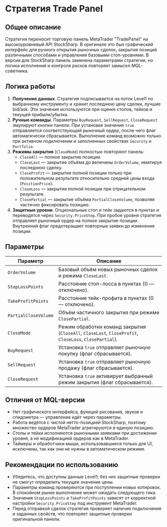 # Стратегия Trade Panel

## Общее описание
Стратегия переносит торговую панель MetaTrader "TradePanel" на высокоуровневый API StockSharp. В оригинале это был графический интерфейс для ручного открытия рыночных сделок, закрытия позиций различными способами и управления базовыми стоп-уровнями. В версии для StockSharp панель заменена параметрами стратегии, но логика исполнения и контроля рисков повторяет замысел MQL-советника.

## Логика работы
1. **Получение данных**. Стратегия подписывается на поток Level1 по выбранному инструменту и хранит последнюю цену сделки, лучшие bid/ask. Эти значения используются при оценке стопов, тейков и текущей прибыли/убытка.
2. **Ручные команды**. Параметры `BuyRequest`, `SellRequest`, `CloseRequest` эмулируют кнопки панели. При установке значения `true` отправляется соответствующий рыночный ордер, после чего флаг автоматически сбрасывается. Выполнение команд возможно только при активном подключении и заполненных свойствах `Security` и `Portfolio`.
3. **Режимы закрытия** (`CloseMode`) полностью повторяют панель:
   - `CloseAll` — полное закрытие позиции.
   - `CloseLast` — закрытие объёма до величины `OrderVolume`, имитируя последнюю сделку.
   - `CloseProfit` — закрытие полной позиции только при положительном результате относительно средней цены входа (`PositionPrice`).
   - `CloseLoss` — закрытие полной позиции при отрицательном результате.
   - `ClosePartial` — закрытие объёма `PartialCloseVolume`, позволяя частично фиксировать позицию.
4. **Защитные уровни**. Опциональные стоп и тейк задаются в пунктах и переводятся через `Security.PriceStep`. При пробое уровня стратегия отправляет рыночный ордер на полное закрытие позиции. Внутренний флаг предотвращает повторные заявки до изменения позиции.

## Параметры
| Параметр | Описание |
|----------|----------|
| `OrderVolume` | Базовый объём новых рыночных сделок и режимa `CloseLast`. |
| `StopLossPoints` | Расстояние стоп-лосса в пунктах (0 — отключено). |
| `TakeProfitPoints` | Расстояние тейк-профита в пунктах (0 — отключено). |
| `PartialCloseVolume` | Объём частичного закрытия при режиме `ClosePartial`. |
| `CloseMode` | Режим обработки команд закрытия (`CloseAll`, `CloseLast`, `CloseProfit`, `CloseLoss`, `ClosePartial`). |
| `BuyRequest` | Установка `true` отправляет рыночную покупку (флаг сбрасывается). |
| `SellRequest` | Установка `true` отправляет рыночную продажу (флаг сбрасывается). |
| `CloseRequest` | Установка `true` активирует выбранный режим закрытия (флаг сбрасывается). |

## Отличия от MQL-версии
- Нет графического интерфейса, функций рисования, звуков и спидометра — управление идёт через параметры.
- Работа ведётся с чистой нетто-позицией StockSharp, поэтому множество ордеров MetaTrader агрегируются в единую позицию.
- Стопы и тейки исполняются рыночными заявками при достижении уровня, а не модификацией ордеров как в MetaTrader.
- Таймеры и обработчики мыши, использовавшиеся только для UI, исключены, так как они не нужны в автоматическом режиме.

## Рекомендации по использованию
- Убедитесь, что доступны данные Level1; без них защитные проверки не смогут определить текущее значение цены.
- Параметры команд проверяются при поступлении новых котировок. В спокойном рынке выполнение может ожидать следующего тика.
- Значения `StopLossPoints` и `TakeProfitPoints` зависят от корректной настройки `Security.PriceStep` под инструмент MetaTrader.
- Перед отправкой сделок стратегия проверяет наличие подключения и заданных свойств, что повторяет защитные проверки оригинальной панели.
